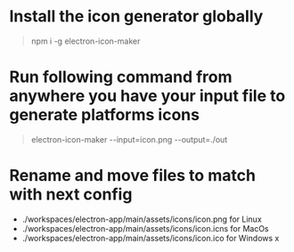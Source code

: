 # Install the icon generator globally

> npm i -g electron-icon-maker

# Run following command from anywhere you have your input file to generate platforms icons

> electron-icon-maker --input=icon.png --output=./out

# Rename and move files to match with next config

- ./workspaces/electron-app/main/assets/icons/icon.png for Linux
- ./workspaces/electron-app/main/assets/icons/icon.icns for MacOs
- ./workspaces/electron-app/main/assets/icons/icon.ico for Windows
  x
